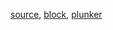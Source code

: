 [source](https://github.com/rrag/react-stockcharts/blob/master/docs/lib/charts/TBD.jsx), [block](http://bl.ocks.org/rrag/TBD), [plunker](http://plnkr.co/edit/gist:TBD?p=preview)
